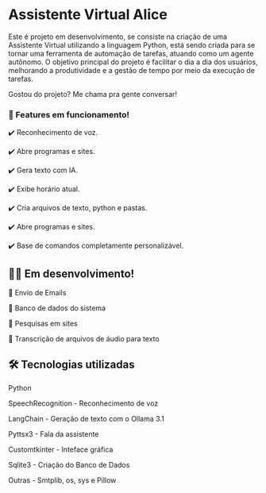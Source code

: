 # Assistente Virtual Alice
Este é projeto em desenvolvimento, se consiste na criação de uma Assistente Virtual utilizando a linguagem Python, está sendo criada para se tornar uma ferramenta de automação de tarefas, atuando como um agente autônomo. O objetivo principal do projeto é facilitar o dia a dia dos usuários, melhorando a produtividade e a gestão de tempo por meio da execução de tarefas.

Gostou do projeto? Me chama pra gente conversar!

### 🚀 Features em funcionamento!
✔️ Reconhecimento de voz.

✔️ Abre programas e sites.

✔️ Gera texto com IA.

✔️ Exibe horário atual.

✔️ Cria arquivos de texto, python e pastas.

✔️ Abre programas e sites.

✔️ Base de comandos completamente personalizável.

## 👷‍♂️ Em desenvolvimento!

🚧 Envio de Emails

🚧 Banco de dados do sistema

🚧 Pesquisas em sites

🚧 Transcrição de arquivos de áudio para texto



## 🛠️ Tecnologias utilizadas
Python

SpeechRecognition - Reconhecimento de voz

LangChain - Geração de texto com o Ollama 3.1

Pyttsx3 - Fala da assistente

Customtkinter - Inteface gráfica

Sqlite3 - Criação do Banco de Dados

Outras - Smtplib, os, sys e Pillow
